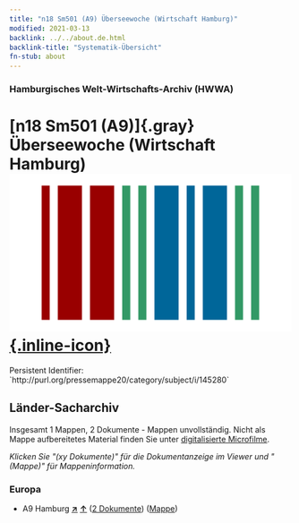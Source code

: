 ```yaml
---
title: "n18 Sm501 (A9) Überseewoche (Wirtschaft Hamburg)"
modified: 2021-03-13
backlink: ../../about.de.html
backlink-title: "Systematik-Übersicht"
fn-stub: about
---
```


### Hamburgisches Welt-Wirtschafts-Archiv (HWWA)

# [n18 Sm501 (A9)]{.gray}&#8201; Überseewoche (Wirtschaft Hamburg) &#160; [![Wikidata](/images/Wikidata-logo.svg "Wikidata"){.inline-icon}](http://www.wikidata.org/entity/Q104710945)

<div class="hint">Persistent Identifier: `http://purl.org/pressemappe20/category/subject/i/145280`</div>







## Länder-Sacharchiv




Insgesamt 1 Mappen, 2 Dokumente - Mappen unvollständig.
Nicht als Mappe aufbereitetes Material finden Sie unter [digitalisierte Microfilme](/film/h1_sh.de.html).

_Klicken Sie "(xy Dokumente)" für die Dokumentanzeige im Viewer und "(Mappe)" für Mappeninformation._




### Europa

- A9 Hamburg [**&nearr;**](../../../geo/i/140905/about.de.html "Hamburg (alle Mappen)") [**&uarr;**](../../../geo/about.de.html#A9 "Ländersystematik") (<a href="https://pm20.zbw.eu/iiifview/folder/sh/140905,145280" title="über: Hamburg : Überseewoche (Wirtschaft Hamburg)" target="_blank">2 Dokumente</a>) ([Mappe](../../../../folder/sh/1409xx/140905/1452xx/145280/about.de.html))








